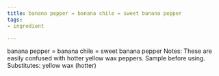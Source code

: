 ```yaml
---
title: banana pepper = banana chile = sweet banana pepper
tags:
- ingredient

---
```

banana pepper = banana chile = sweet banana pepper Notes: These are easily confused with hotter yellow wax peppers. Sample before using. Substitutes: yellow wax (hotter)
